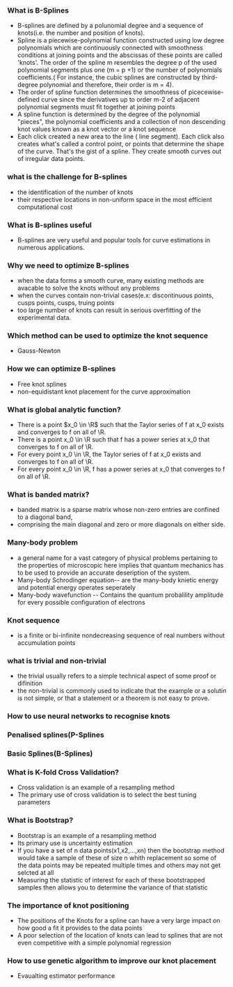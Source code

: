 ### What is B-Splines
* B-splines are defined by a polunomial degree and a sequence of knots(i.e. the number and position of knots).
* Spline is a piecewise-polynomial function constructed using low degree polynomials which are continuously connected with smoothness conditions at joining points and the abscissas of these points are called 'knots'. The order of the spline m resembles the degree p of the used polynomial segments plus one (m = p +1) or the number of polynomials coefficients.( For instance, the cubic splines are constructed by third-degree polynomial and therefore, their order is m = 4).
* The order of spline function determines the smoothness of picecewise-defined curve since the derivatives up to order m-2 of adjacent polynomial segments must fit together at joining points
*  A spline function is determined by the degree of the polynomial "pieces", the polynomial coefficients and a collection of non descending knot values known as a knot vector or a knot sequence
*  Each click created a new area to the line ( line segment). Each click also creates what's called a control point, or points that determine the shape of the curve. That's the gist of a spline. They create smooth curves out of irregular data points.
### what is the challenge for B-splines
* the identification of the number of knots 
* their respective locations in non-uniform space in the most efficient computational cost
### What is B-splines useful
* B-splines are very useful and popular tools for curve estimations in numerous applications.
### Why we need to optimize B-splines
* when the data forms a smooth curve, many existing methods are avacable to solve the knots without any problems
* when the curves contain non-trivial cases(e.x: discontinuous points, cusps points, cusps, truing points
* too large number of knots can result in serious overfitting of the experimental data.
### Which method can be used to optimize the knot sequence
* Gauss-Newton
### How we can optimize B-splines
* Free knot splines
* non-equidistant knot placement for the curve approximation 
### What is global analytic function?
* There is a point $x_0 \in \R$ such that the Taylor series of f at x_0 exists and converges to f on all of \R.
* There is a point x_0 \in \R such that f has a power series at x_0 that converges to f on all of \R.
* For every point x_0 \in \R, the Taylor series of f at x_0 exists and converges to f on all of \R.
* For every point x_0 \in \R, f has a power series at x_0 that converges to f on all of \R.
### What is banded matrix?
* banded matrix is a sparse matrix whose non-zero entries are confined to a diagonal band, 
* comprising the main diagonal and zero or more diagonals on either side.
### Many-body problem
* a general name for a vast category of physical problems pertaining to the properties of microscopic here implies that quantum mechanics has to be used to provide an accurate deseription of the system.
*  Many-body Schrodinger equation-- are the many-body knietic energy and potential energy operates seperately
*  Many-body wavefunction -- Contains the quantum probalility amplitude for every possible configuration of electrons
### Knot sequence
* is a finite or bi-infinite nondecreasing sequence of real numbers without accumulation points
### what is trivial and non-trivial
* the trivial usually refers to a simple technical aspect of some proof or difinition
* the non-trivial is commonly used to indicate that the example or a solutin is not simple, or that a statement or a theorem is not easy to prove.
### How to use neural networks to recognise knots
### Penalised splines(P-Splines
### Basic Splines(B-Splines)
### What is K-fold Cross Validation?
* Cross validation is an example of a resampling method
* The primary use of cross validation is to select the best tuning parameters
### What is Bootstrap?
* Bootstrap is an example of a resampling method
* Its primary use is uncertainty estimation
* If you have a set of n data points(x1,x2,...,xn) then the bootstrap method would take a sample of these of size n 
  whith replacement so some of the data points may be repeated multiple times and others may not get selcted at all
* Measuring the statistic of interest for each of these bootstrapped samples then allows you to determine the variance of that statistic
### The importance of knot positioning
* The positions of the Knots for a spline can have a very large impact on how good a fit it provides to the data points
* A poor selection of the location of knots can lead to splines that are not even competitive with a simple polynomial regression
### How to use genetic algorithm to improve our knot placement
* Evaualting estimator performance
